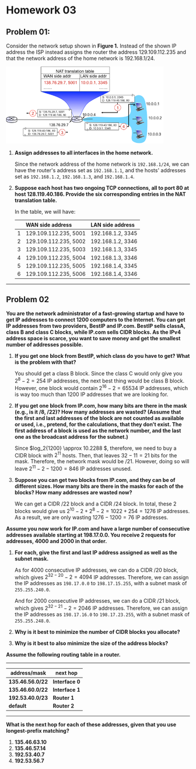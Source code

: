 # Homework 03

## Problem 01:

Consider the network setup shown in **Figure 1.** Instead of the shown IP address the ISP instead assigns the router the address 129.109.112.235 and that the network address of the home network is 192.168.1/24.

![Fig01](img/Fig01.png)

1. **Assign addresses to all interfaces in the home network.**

   Since the network address of the home network is `192.168.1/24`, we can have the router's address set as `192.168.1.1`, and the hosts' addresses set as `192.168.1.2`, `192.168.1.3`, and `192.168.1.4`.

2. **Suppose each host has two ongoing TCP connections, all to port 80 at host 128.119.40.186. Provide the six corresponding entries in the NAT translation table.**

   In the table, we will have:

   |      | WAN side address      | LAN side address  |
   | ---- | --------------------- | ----------------- |
   | 1    | 129.109.112.235, 5001 | 192.168.1.2, 3345 |
   | 2    | 129.109.112.235, 5002 | 192.168.1.2, 3346 |
   | 3    | 129.109.112.235, 5003 | 192.168.1.3, 3345 |
   | 4    | 129.109.112.235, 5004 | 192.168.1.3, 3346 |
   | 5    | 129.109.112.235, 5005 | 192.168.1.4, 3345 |
   | 6    | 129.109.112.235, 5006 | 192.168.1.4, 3346 |

---

## Problem 02

**You are the network administrator of a fast-growing startup and have to get IP addresses to connect 1200 computers to the Internet. You can get IP addresses from two providers, BestIP and IP.com. BestIP sells classA, class B and class C blocks, while IP.com sells CIDR blocks. As the IPv4 address space is scarce, you want to save money and get the smallest number of addresses possible.**

1. **If you get one block from BestIP, which class do you have to get? What is the problem with that?**

   You should get a class B block. Since the class C would only give you $2^8-2 = 254$ IP addresses, the next best thing would be class B block. However, one block would contain $2^{16}-2 = 65534$ IP addresses, which is way too much than 1200 IP addresses that we are looking for.

2. **If you get one block from IP.com, how many bits are there in the mask (e.g., is it /8, /22)? How many addresses are wasted? (Assume that the first and last addresses of the block are not counted as available or used, i.e., pretend, for the calculations, that they don’t exist. The first address of a block is used as the network number, and the last one as the broadcast address for the subnet.)**

   Since $log_2{1200} \approx 10.2288 $, therefore, we need to buy a CIDR block with $2^{11}$ hosts. Then, that leaves $32-11=21$ bits for the mask. Therefore, the network mask would be $/21$. However, doing so will leave $2^{11}-2 - 1200=846$ IP addresses unused.

3. **Suppose you can get two blocks from IP.com, and they can be of different sizes. How many bits are there in the masks for each of the blocks? How many addresses are wasted now?**

   We can get a CIDR $/22$ block and a CIDR $/24$ block. In total, these 2 blocks would give us $2^{10}-2+2^8-2=1022+254=1276$ IP addresses. As a result, we are only wasting $1276-1200=76$ IP addresses.

**Assume you now work for IP.com and have a large number of consecutive addresses available starting at 198.17.0.0. You receive 2 requests for addresses, 4000 and 2000 in that order.**

1. **For each, give the first and last IP address assigned as well as the subnet mask.**

   As for 4000 consecutive IP addresses, we can do a CIDR $/20$ block, which gives $2^{32-20}-2 = 4094$ IP addresses. Therefore, we can assign the IP addresses as `198.17.0.0` to `198.17.15.255`, with a subnet mask of `255.255.240.0`.

   And for 2000 consecutive IP addresses, we can do a CIDR $/21$ block, which gives $2^{32-21}-2=2046$ IP addresses. Therefore, we can assign the IP addresses as `198.17.16.0` to `198.17.23.255`, with a subnet mask of `255.255.248.0`.

2. **Why is it best to minimize the number of CIDR blocks you allocate?**

3. **Why is it best to also minimize the size of the address blocks?**

**Assume the following routing table in a router.**

****

| **address/mask**   | **next hop**    |
| ------------------ | --------------- |
| **135.46.56.0/22** | **Interface 0** |
| **135.46.60.0/22** | **Interface 1** |
| **192.53.40.0/23** | **Router 1**    |
| **default**        | **Router 2**    |

****

**What is the next hop for each of these addresses, given that you use longest-prefix matching?**

1. **135.46.63.10**
2. **135.46.57.14**
3. **192.53.40.7**
4. **192.53.56.7**





